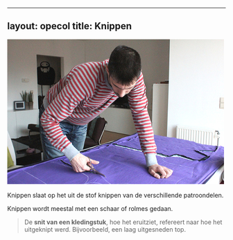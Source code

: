 ***

layout: opecol
title: Knippen
--------------

![Ik, druk t-shirts aan het uitknippen](cutting.jpg)

Knippen slaat op het uit de stof knippen van de verschillende patroondelen.

Knippen wordt meestal met een schaar of rolmes gedaan.

> De **snit van een kledingstuk**, hoe het eruitziet, refereert naar hoe het uitgeknipt werd. Bijvoorbeeld, een laag uitgesneden top.
